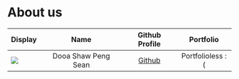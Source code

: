 # About us

Display |        Name         | Github Profile | Portfolio 
--------|:-------------------:|:--------------:|:---------:
![](https://i.ibb.co/F4N8CXc/photo-2024-03-07-17-28-20.jpg) | Dooa Shaw Peng Sean | [Github](https://github.com/seandooa) | Portfolioless :(
